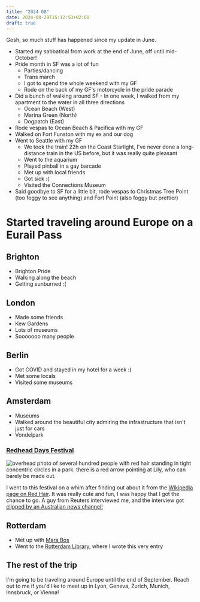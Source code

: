 ```yaml
---
title: "2024 08"
date: 2024-08-29T15:12:53+02:00
draft: true
---
```


Gosh, so much stuff has happened since my update in June.

- Started my sabbatical from work at the end of June, off until mid-October!
- Pride month in SF was a lot of fun
  - Parties/dancing
  - Trans march
  - I got to spend the whole weekend with my GF
  - Rode on the back of my GF's motorcycle in the pride parade
- Did a bunch of walking around SF - In one week, I walked from my apartment to the water in all three directions
  - Ocean Beach (West)
  - Marina Green (North)
  - Dogpatch (East)
- Rode vespas to Ocean Beach & Pacifica with my GF
- Walked on Fort Funston with my ex and our dog
- Went to Seattle with my GF
  - We took the train! 22h on the Coast Starlight, I've never done a long-distance train in the US before, but it was really quite pleasant
  - Went to the aquarium
  - Played pinball in a gay barcade
  - Met up with local friends
  - Got sick :(
  - Visited the Connections Museum
- Said goodbye to SF for a little bit, rode vespas to Christmas Tree Point (too foggy to see anything) and Fort Point (also foggy but prettier)

# Started traveling around Europe on a Eurail Pass
## Brighton
- Brighton Pride
- Walking along the beach
- Getting sunburned :(

## London
- Made some friends
- Kew Gardens
- Lots of museums
- Sooooooo many people

## Berlin
- Got COVID and stayed in my hotel for a week :(
- Met some locals
- Visited some museums

## Amsterdam
- Museums
- Walked around the beautiful city admiring the infrastructure that isn't just for cars
- Vondelpark

### [Redhead Days Festival](https://redheaddays.nl/)

![overhead photo of several hundred people with red hair standing in tight concentric circles in a park. there is a red arrow pointing at Lily, who can barely be made out.](/now/2024-08-redhead-days.jpg)

I went to this festival on a whim after finding out about it from the [Wikipedia page on Red Hair](https://en.wikipedia.org/wiki/Red_hair#Red_hair_festivals). It was really cute and fun, I was happy that I got the chance to go. A guy from Reuters interviewed me, and the interview got [clipped by an Australian news channel!](https://youtu.be/2K15k0yk5k0)

## Rotterdam
- Met up with [Mara Bos](https://m-ou.se/)
- Went to the [Rotterdam Library](https://www.bibliotheek.rotterdam.nl/), where I wrote this very entry

## The rest of the trip

I'm going to be traveling around Europe until the end of September. Reach out to me if you'd like to meet up in Lyon, Geneva, Zurich, Munich, Innsbruck, or Vienna!
